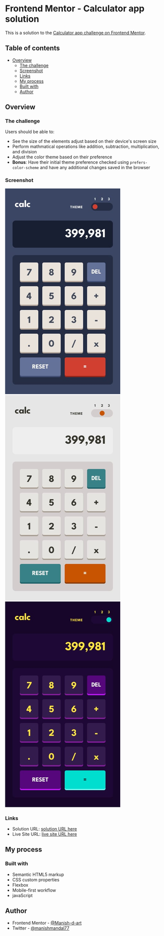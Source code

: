 # Frontend Mentor - Calculator app solution

This is a solution to the [Calculator app challenge on Frontend Mentor](https://www.frontendmentor.io/challenges/calculator-app-9lteq5N29). 

## Table of contents

- [Overview](#overview)
  - [The challenge](#the-challenge)
  - [Screenshot](#screenshot)
  - [Links](#links)
  - [My process](#my-process)
  - [Built with](#built-with)
  - [Author](#author)


## Overview

### The challenge

Users should be able to:

- See the size of the elements adjust based on their device's screen size
- Perform mathmatical operations like addition, subtraction, multiplication, and division
- Adjust the color theme based on their preference
- **Bonus**: Have their initial theme preference checked using `prefers-color-scheme` and have any additional changes saved in the browser

### Screenshot

![](./assets/design/mobile-design-theme-1.jpg)
![](./assets/design/mobile-design-theme-2.jpg)
![](./assets/design/mobile-design-theme-3.jpg)


### Links

- Solution URL: [ solution URL here](https://github.com/Manish-d-art/Calculator-App.git)
- Live Site URL: [ live site URL here](https://calculator-app-d-art.netlify.app)

## My process

### Built with

- Semantic HTML5 markup
- CSS custom properties
- Flexbox
- Mobile-first workflow
- javaScript

## Author

- Frontend Mentor - [@Manish-d-art](https://www.frontendmentor.io/profile/Manish-d-art)
- Twitter - [@manishmandal77](https://www.twitter.com/manishmandal77)
